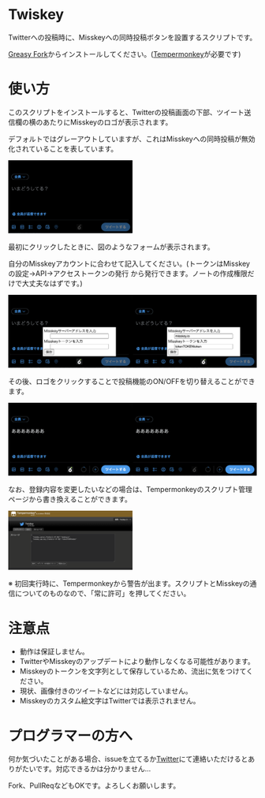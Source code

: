 # Twiskey
Twitterへの投稿時に、Misskeyへの同時投稿ボタンを設置するスクリプトです。

[Greasy Fork](https://greasyfork.org/ja/scripts/463292-twiskey)からインストールしてください。([Tempermonkey](https://www.tampermonkey.net/)が必要です)

# 使い方

このスクリプトをインストールすると、Twitterの投稿画面の下部、ツイート送信欄の横のあたりにMisskeyのロゴが表示されます。

デフォルトではグレーアウトしていますが、これはMisskeyへの同時投稿が無効化されていることを表しています。

<img src="./doc/01.png" width="50%" />

最初にクリックしたときに、図のようなフォームが表示されます。

自分のMisskeyアカウントに合わせて記入してください。(トークンはMisskeyの設定→API→アクセストークンの発行 から発行できます。ノートの作成権限だけで大丈夫なはずです。)

<img src="./doc/02.png" width="50%" /><img src="./doc/03.png" width="50%" />

その後、ロゴをクリックすることで投稿機能のON/OFFを切り替えることができます。

<img src="./doc/04.png" width="50%" /><img src="./doc/05.png" width="50%" />

なお、登録内容を変更したいなどの場合は、Tempermonkeyのスクリプト管理ページから書き換えることができます。

<img src="./doc/06.png" width="50%" />

※ 初回実行時に、Tempermonkeyから警告が出ます。スクリプトとMisskeyの通信についてのものなので、「常に許可」を押してください。

# 注意点

- 動作は保証しません。
- TwitterやMisskeyのアップデートにより動作しなくなる可能性があります。
- Misskeyのトークンを文字列として保存しているため、流出に気をつけてください。
- 現状、画像付きのツイートなどには対応していません。
- Misskeyのカスタム絵文字はTwitterでは表示されません。

# プログラマーの方へ

何か気づいたことがある場合、issueを立てるか[Twitter](https://twitter.com/ZOI_dayo)にて連絡いただけるとありがたいです。対応できるかは分かりません...

Fork、PullReqなどもOKです。よろしくお願いします。
